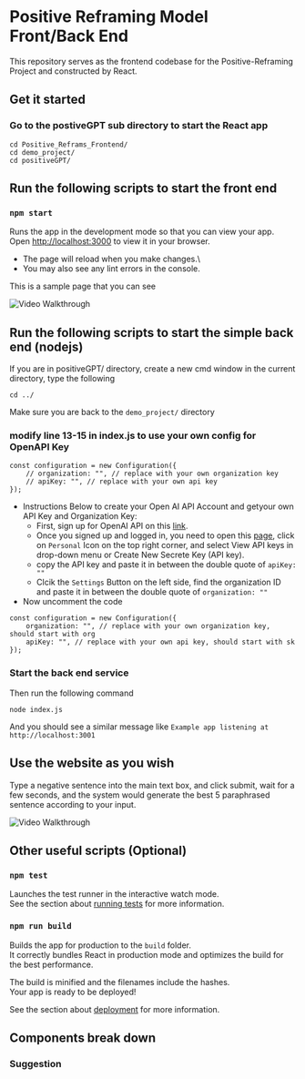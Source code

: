 # Positive Reframing Model Front/Back End

This repository serves as the frontend codebase for the Positive-Reframing Project and constructed by React.

## Get it started

### Go to the postiveGPT sub directory to start the React app
```
cd Positive_Reframs_Frontend/
cd demo_project/
cd positiveGPT/
```


## Run the following scripts to start the front end

### `npm start`

Runs the app in the development mode so that you can view your app.\
Open [http://localhost:3000](http://localhost:3000) to view it in your browser.

- The page will reload when you make changes.\
- You may also see any lint errors in the console.   
    
    

This is a sample page that you can see

<img src='https://i.imgur.com/176puNT.png' heigh="600" title='Sample frontend page' width='' alt='Video Walkthrough' />

## Run the following scripts to start the simple back end (nodejs)

If you are in positiveGPT/ directory, create a new cmd window in the current directory, type the following
```
cd ../
```
Make sure you are back to the `demo_project/` directory  

### modify line 13-15 in index.js to use your own config for OpenAPI Key
```
const configuration = new Configuration({
    // organization: "", // replace with your own organization key
    // apiKey: "", // replace with your own api key
});
```
- Instructions Below to create your Open AI API Account and getyour own API Key and Organization Key: 
    -  First, sign up for OpenAI API on this [link](https://openai.com/blog/openai-api). 
    - Once you signed up and logged in, you need to open this [page](https://platform.openai.com/account/usage), click on `Personal` Icon on the top right corner, and select View API keys in drop-down menu or Create New Secrete Key (API key).
    - copy the API key and paste it in between the double quote of `apiKey: ""`
    - Clcik the `Settings` Button on the left side, find the organization ID and paste it in between the double quote of `organization: ""`
- Now uncomment the code 
```
const configuration = new Configuration({
    organization: "", // replace with your own organization key, should start with org
    apiKey: "", // replace with your own api key, should start with sk
});
```

### Start the back end service
Then run the following command
```
node index.js
```



And you should see a similar message like  `Example app listening at http://localhost:3001`


## Use the website as you wish
Type a negative sentence into the main text box, and click submit, wait for a few seconds, and the system would generate the best 5 paraphrased sentence according to your input.

<img src='https://i.imgur.com/qhnr8RX.png' heigh="600" title='Sample frontend page after submission' width='' alt='Video Walkthrough' />

## Other useful scripts (Optional)

### `npm test`

Launches the test runner in the interactive watch mode.\
See the section about [running tests](https://facebook.github.io/create-react-app/docs/running-tests) for more information.

### `npm run build`

Builds the app for production to the `build` folder.\
It correctly bundles React in production mode and optimizes the build for the best performance.

The build is minified and the filenames include the hashes.\
Your app is ready to be deployed!

See the section about [deployment](https://facebook.github.io/create-react-app/docs/deployment) for more information.

## Components break down

### Suggestion
